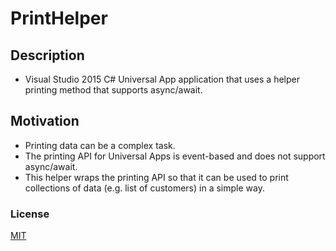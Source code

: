 # PrintHelper
## Description
* Visual Studio 2015 C# Universal App application that uses a helper printing method that supports async/await.

## Motivation
* Printing data can be a complex task.
* The printing API for Universal Apps is event-based and does not support async/await.
* This helper wraps the printing API so that it can be used to print collections of data (e.g. list of customers) in a simple way.

### License
[MIT](http://opensource.org/licenses/MIT)

